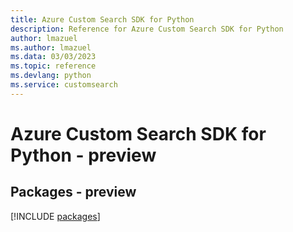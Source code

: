 ```yaml
---
title: Azure Custom Search SDK for Python
description: Reference for Azure Custom Search SDK for Python
author: lmazuel
ms.author: lmazuel
ms.data: 03/03/2023
ms.topic: reference
ms.devlang: python
ms.service: customsearch
---
```

# Azure Custom Search SDK for Python - preview
## Packages - preview
[!INCLUDE [packages](custom-search-index.md)]